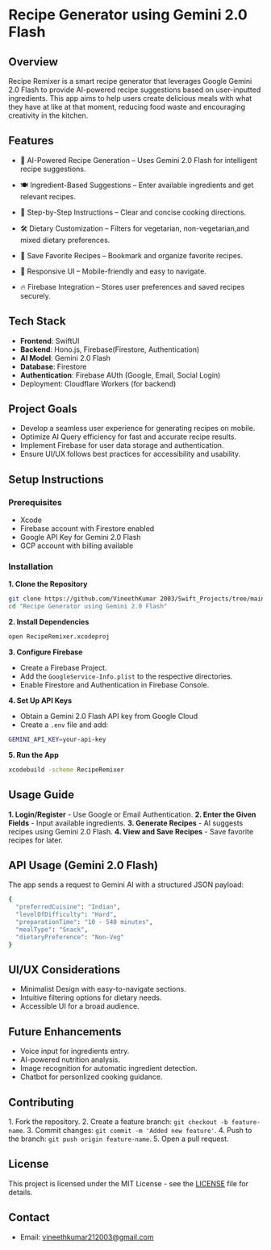 # Recipe Generator using Gemini 2.0 Flash

## Overview
Recipe Remixer is a smart recipe generator that leverages Google Gemini 2.0 Flash to provide AI-powered recipe suggestions based on user-inputted ingredients. This app aims to help users create delicious meals with what they have at like at that moment, reducing food waste and encouraging creativity in the kitchen.

## Features
- 🧠 AI-Powered Recipe Generation – Uses Gemini 2.0 Flash for intelligent recipe suggestions.

- 🍽️ Ingredient-Based Suggestions – Enter available ingredients and get relevant recipes.

- 📖 Step-by-Step Instructions – Clear and concise cooking directions.

- 🛠️ Dietary Customization – Filters for vegetarian, non-vegetarian,and mixed dietary preferences.

- 💾 Save Favorite Recipes – Bookmark and organize favorite recipes.

- 📱 Responsive UI – Mobile-friendly and easy to navigate.

- 🔥 Firebase Integration – Stores user preferences and saved recipes securely.

## Tech Stack
- **Frontend**: SwiftUI
- **Backend**: Hono.js, Firebase(Firestore, Authentication)
- **AI Model**: Gemini 2.0 Flash
- **Database**: Firestore
- **Authentication**: Firebase AUth (Google, Email, Social Login)
- Deployment: Cloudflare Workers (for backend)

## Project Goals
- Develop a seamless user experience for generating recipes on mobile.
- Optimize AI Query efficiency for fast and accurate recipe results.
- Implement Firebase for user data storage and authentication.
- Ensure UI/UX follows best practices for accessibility and usability.

## Setup Instructions
### Prerequisites
- Xcode
- Firebase account with Firestore enabled
- Google API Key for Gemini 2.0 Flash
- GCP account with billing available

### Installation
**1\. Clone the Repository**
```bash
git clone https://github.com/VineethKumar 2003/Swift_Projects/tree/main/Recipe%20Generator%20using%20Gemini%202.0%20Flash
cd "Recipe Generator using Gemini 2.0 Flash"
```

**2\. Install Dependencies**
```bash
open RecipeRemixer.xcodeproj
```

**3\. Configure Firebase**
- Create a Firebase Project.
- Add the `GoogleService-Info.plist` to the respective directories.
- Enable Firestore and Authentication in Firebase Console.


**4\. Set Up API Keys**
- Obtain a Gemini 2.0 Flash API key from Google Cloud
- Create a `.env` file and add:
```bash
GEMINI_API_KEY=your-api-key
```

**5\. Run the App**
```bash
xcodebuild -scheme RecipeRemixer
```

## Usage Guide
**1\. Login/Register** - Use Google or Email Authentication.
**2\. Enter the Given Fields** - Input available ingredients.
**3\. Generate Recipes** - AI suggests recipes using Gemini 2.0 Flash.
**4\. View and Save Recipes** - Save favorite recipes for later.

## API Usage (Gemini 2.0 Flash)
The app sends a request to Gemini AI with a structured JSON payload:
```bash
{
  "preferredCuisine": "Indian",
  "levelOfDifficulty": "Hard",
  "preparationTime": "10 - 540 minutes",
  "mealType": "Snack",
  "dietaryPreference": "Non-Veg"
}
```

## UI/UX Considerations
- Minimalist Design with easy-to-navigate sections.
- Intuitive filtering options for dietary needs.
- Accessible UI for a broad audience.

## Future Enhancements
- Voice input for ingredients entry.
- AI-powered nutrition analysis.
- Image recognition for automatic ingredient detection.
- Chatbot for personlized cooking guidance.

## Contributing
1\. Fork the repository.
2\. Create a feature branch: `git checkout -b feature-name`.
3\. Commit changes: `git commit -m 'Added new feature'`.
4\. Push to the branch: `git push origin feature-name`.
5\. Open a pull request.

## License
This project is licensed under the MIT License - see the [LICENSE](LICENSE) file for details.

## Contact
- Email: vineethkumar212003@gmail.com




